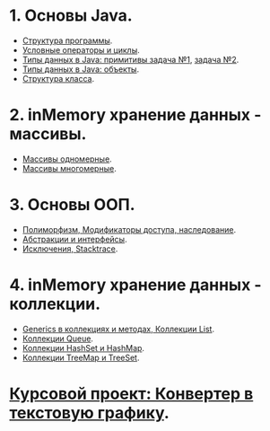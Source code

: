 # 1. Основы Java.
- [Структура программы]().
- [Условные операторы и циклы]().
- [Типы данных в Java: примитивы задача №1](https://github.com/Rik137/HomeWork4), [задача №2](https://github.com/Rik137/HomeWork4a/tree/master).
- [Типы данных в Java: объекты]().
- [Структура класса]().
# 2. inMemory хранение данных - массивы.
- [Массивы одномерные](https://github.com/Rik137/HomeWork6/tree/master).
- [Массивы многомерные](https://github.com/Rik137/lesson8).
# 3. Основы ООП.
- [Полиморфизм, Модификаторы доступа, наследование](https://github.com/Rik137/HomeWork8/tree/master).
- [Абстракции и интерфейсы](https://github.com/Rik137/HomeWork9a/tree/master).
- [Исключения, Stacktrace](https://github.com/Rik137/lesson12).
# 4. inMemory хранение данных - коллекции.
- [Generics в коллекциях и методах, Коллекции List](https://github.com/Rik137/HomeWork11/tree/master).
- [Коллекции Queue](https://github.com/Rik137/HomeWork12/tree/master).
- [Коллекции HashSet и HashMap](https://github.com/Rik137/HomeWork13/tree/master).
- [Коллекции TreeMap и TreeSet]().
# [Курсовой проект: Конвертер в текстовую графику]().


